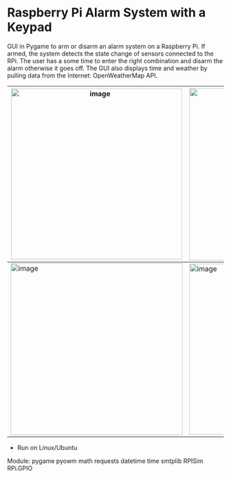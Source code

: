 # Raspberry Pi Alarm System with a Keypad


GUI in Pygame to arm or disarm an alarm system on a Raspberry Pi. If armed, the system detects the state change of sensors connected to the RPi. The user has a some time to enter the right combination and disarm the alarm otherwise it goes off. The GUI also displays time and weather by pulling data from the Internet: OpenWeatherMap API. 


|<img width="398" alt="image" src="https://user-images.githubusercontent.com/116329812/206021331-317d61b1-97cd-4f1e-b2e8-7427e4326a1f.png">     |  <img width="401" alt="image" src="https://user-images.githubusercontent.com/116329812/206021484-efe76305-9f41-4946-9a33-5698b942bb42.png">   |
|-----|-----|
|  <img width="400" alt="image" src="https://user-images.githubusercontent.com/116329812/206021657-d931a4e9-bd65-4fd4-acda-9f594e98c1a8.png">   |<img width="398" alt="image" src="https://user-images.githubusercontent.com/116329812/206021743-aa63f056-b5e8-4a22-8292-b595a27fc815.png">     |


- Run on Linux/Ubuntu


Module: 
pygame
pyowm
math
requests
datetime
time
smtplib
RPISim
RPi.GPIO
